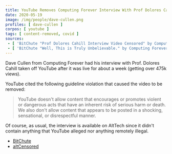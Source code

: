 ```yaml
---
title: YouTube Removes Computing Forever Interview With Prof Dolores Cahill
date: 2020-05-19
image: /img/people/dave-cullen.png
profiles: [ dave-cullen ]
corpos: [ youtube ]
tags: [ content-removed, covid ]
sources:
 - [ 'BitChute "Prof Dolores Cahill Interview Video Censored" by Computing Forever (19 May 2020)', 'www.bitchute.com/video/CLnWahgtfBA/' ]
 - [ 'BitChute "Well, This is Truly Unbelievable." by Computing Forever (19 May 2020)', 'www.bitchute.com/video/FN4Usu-sgXI/' ]
---
```


Dave Cullen from Computing Forever had his interview with Prof. Dolores Cahill
taken off YouTube after it was live for about a week (getting over 475k views).

YouTube cited the following guideline violation that caused the video to be
removed:
> YouTube doesn't allow content that encourages or promotes violent or
> dangerous acts that have an inherent risk of serious harm or death.  We also
> don't allow content that appears to be posted in a shocking, sensational, or
> disrespectful manner.

Of course, as usual, the interview is available on AltTech since it didn't
contain anything that YouTube alleged nor anything remotely illegal.
* [BitChute](https://www.bitchute.com/video/Avc6_ftzk3w/)
* [altCensored](https://altcensored.com/watch?v=Avc6_ftzk3w)
